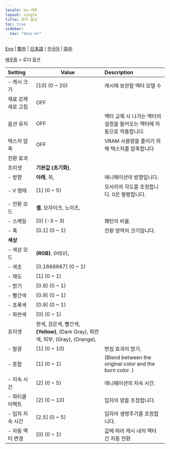 ```yaml
---
locale: ko-rKR
layout: single
title: 로더 옵션
toc: true
sidebar:
  nav: "docs-kr"
---
```

[Eng](/dancexr/menu/2025.4/actors/loader_options) | [繁中](/tw/dancexr/menu/2025.4/actors/loader_options) | [日本語](/jp/dancexr/menu/2025.4/actors/loader_options) | [한국어](/kr/dancexr/menu/2025.4/actors/loader_options) | [简中](/zh/dancexr/menu/2025.4/actors/loader_options)

[배우들](../menu#배우들) > 로더 옵션



| Setting | Value | Description |
| :--- | --- | :--- |
|- 캐시 크기 | [10] (0 ~ 20) | 캐시에 보관할 액터 모델 수
| 재료 강제 새로 고침 | OFF | 
| 옵션 유지 | OFF | 액터 교체 시 나가는 액터의 설정을 들어오는 액터에 자동으로 적용합니다.
| 텍스처 압축 | OFF | VRAM 사용량을 줄이기 위해 텍스처를 압축합니다
| 전환 효과 || 
| 프리셋 | **기본값 (초기화)**,  |  |
|- 방향 | **아래**, 위,  | 애니메이션의 방향입니다.
|- V 형태 | [1] (0 ~ 5) | 모서리의 각도를 조정합니다. 0은 평평합니다.
|- 전환 모드 | **셀**, 모자이크, 노이즈,  | 
|- 스케일 | [0] (-3 ~ 3) | 패턴의 비율.
|- 폭 | [0.1] (0 ~ 1) | 전환 영역의 크기입니다.
|**색상** | | 
|- 색상 모드 | **(RGB)**, (HSV),  | 
|- 색조 | [0.1666667] (0 ~ 1) | 
|- 채도 | [1] (0 ~ 1) | 
|- 밝기 | [0.9] (0 ~ 1) | 
|- 빨간색 | [0.9] (0 ~ 1) | 
|- 초록색 | [0.9] (0 ~ 1) | 
|- 파란색 | [0] (0 ~ 1) | 
| 프리셋 | 흰색, 검은색, 빨간색, **(Yellow)**, (Dark Gray), 파란색, 피부, (Gray), (Orange),  |  |
|- 발광 | [1] (0 ~ 10) | 번짐 효과의 밝기.
|- 혼합 | [1] (0 ~ 1) | (Blend between the original color and the burn color. )
|- 지속 시간 | [2] (0 ~ 5) | 애니메이션의 지속 시간.
|- 파티클 이펙트 | [2] (0 ~ 10) | 입자의 양을 조정합니다.
|- 입자 지속 시간 | [2.5] (0 ~ 5) | 입자의 생명주기를 조정합니다.
|- 자동 액터 변경 | [0] (0 ~ 1) | 값에 따라 캐시 내의 액터 간 자동 전환
